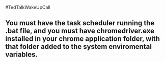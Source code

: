 #TedTalkWakeUpCall
## You must have the task scheduler running the .bat file, and you must have chromedriver.exe installed in your chrome application folder, with that folder added to the system enviromental variables.
